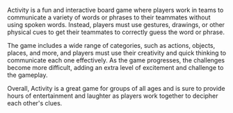 Activity is a fun and interactive board game where players work in teams to communicate a variety of words or phrases to their teammates without using spoken words. Instead, players must use gestures, drawings, or other physical cues to get their teammates to correctly guess the word or phrase.

The game includes a wide range of categories, such as actions, objects, places, and more, and players must use their creativity and quick thinking to communicate each one effectively. As the game progresses, the challenges become more difficult, adding an extra level of excitement and challenge to the gameplay.

Overall, Activity is a great game for groups of all ages and is sure to provide hours of entertainment and laughter as players work together to decipher each other's clues.